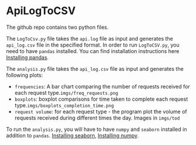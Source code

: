 # ApiLogToCSV
The github repo contains two python files. 

The ```LogToCsv.py``` file takes the ```api.log``` file as input and generates the ```api_log.csv``` file in the specified format. In order to run ```LogToCSV.py```, you need to have ```pandas``` installed. You can find installation instructions here [Installing pandas](https://pandas.pydata.org/pandas-docs/stable/getting_started/install.html).

The ```analysis.py``` file takes the ```api_log.csv``` file as input and generates the following plots: 
- ```frequencies```: A bar chart comparing the number of requests received for each request type.```imgs/freq_requests.png```
- ```boxplots```: boxplot comparisons for time taken to complete each request type.```imgs/boxplots_completion_time.png```
- ```request volume```: for each request type - the program plot the volume of requests received during different times the day. Images in ```imgs/tod```

To run the ```analysis.py```, you will have to have ```numpy``` and ```seaborn``` installed in addition to ```pandas```. [Installing seaborn](https://seaborn.pydata.org/installing.html), [Installing numpy](https://numpy.org/install/).



